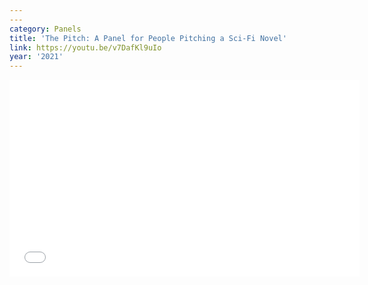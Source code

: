 ```yaml
---
---
category: Panels
title: 'The Pitch: A Panel for People Pitching a Sci-Fi Novel'
link: https://youtu.be/v7DafKl9uIo
year: '2021'
---
```

<iframe width="560" height="315" src="{{ page.link }}" frameborder="0" allowfullscreen></iframe>
